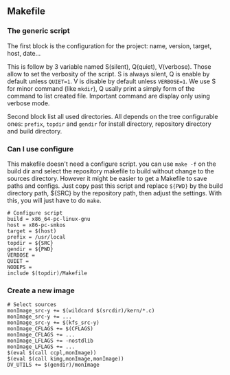 ## Makefile

### The generic script

 The first block is the configuration for the project: name, version, target, host, date...

 This is follow by 3 variable named S(silent), Q(quiet), V(verbose).
 Those allow to set the verbosity of the script. S is always silent, 
 Q is enable by default unless `QUIET=1`. V is disable by default 
 unless `VERBOSE=1`. We use S for minor command (like `mkdir`), 
 Q usally print a simply form of the command to list created file.
 Important command are display only using verbose mode.

 Second block list all used directories. All depends on the tree configurable ones: `prefix`, `topdir` and `gendir` for install 
 directory, repository directory and build directory.

### Can I use configure

 This makefile doesn't need a configure script. you can use `make -f`
 on the build dir and select the repository makefile to build without
 change to the sources directory. However it might be easier to get a
 Makefile to save paths and configs. Just copy past this script and
 replace `${PWD}` by the build directory path, ${SRC} by the
 repository path, then adjust the settings. With this, you will just
 have to do `make`.

    # Configure script
    build = x86_64-pc-linux-gnu
    host = x86-pc-smkos
    target = $(host)
    prefix = /usr/local
    topdir = ${SRC}
    gendir = ${PWD}
    VERBOSE =
    QUIET =
    NODEPS =
    include $(topdir)/Makefile


### Create a new image
  
    # Select sources
    monImage_src-y += $(wildcard $(srcdir)/kern/*.c)
    monImage_src-y += ...
    monImage_src-y += $(kfs_src-y)
    monImage_CFLAGS += $(CFLAGS)
    monImage_CFLAGS += ...
    monImage_LFLAGS += -nostdlib
    monImage_LFLAGS += ...
    $(eval $(call ccpl,monImage))
    $(eval $(call kimg,monImage,monImage))
    DV_UTILS += $(gendir)/monImage

